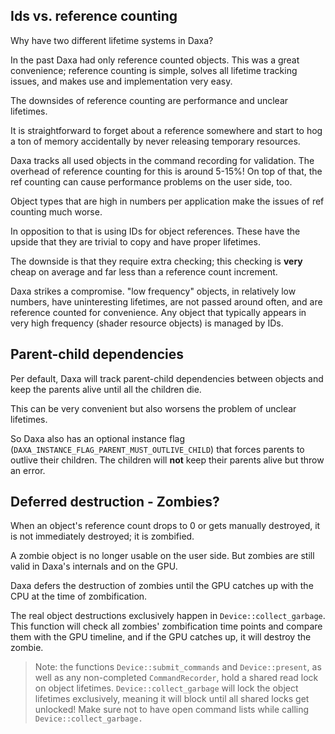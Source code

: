 ## Ids vs. reference counting

Why have two different lifetime systems in Daxa?

In the past Daxa had only reference counted objects. This was a great convenience; reference counting is simple, solves all lifetime tracking issues, and makes use and implementation very easy.

The downsides of reference counting are performance and unclear lifetimes.

It is straightforward to forget about a reference somewhere and start to hog a ton of memory accidentally by never releasing temporary resources.

Daxa tracks all used objects in the command recording for validation. The overhead of reference counting for this is around 5-15%! On top of that, the ref counting can cause performance problems on the user side, too.

Object types that are high in numbers per application make the issues of ref counting much worse.

In opposition to that is using IDs for object references. These have the upside that they are trivial to copy and have proper lifetimes.

The downside is that they require extra checking; this checking is **very** cheap on average and far less than a reference count increment.

Daxa strikes a compromise. "low frequency" objects, in relatively low numbers, have uninteresting lifetimes, are not passed around often, and are reference counted for convenience.
Any object that typically appears in very high frequency (shader resource objects) is managed by IDs.

## Parent-child dependencies

Per default, Daxa will track parent-child dependencies between objects and keep the parents alive until all the children die.

This can be very convenient but also worsens the problem of unclear lifetimes.

So Daxa also has an optional instance flag (`DAXA_INSTANCE_FLAG_PARENT_MUST_OUTLIVE_CHILD`) that forces parents to outlive their children. The children will **not** keep their parents alive but throw an error.

## Deferred destruction - Zombies?

When an object's reference count drops to 0 or gets manually destroyed, it is not immediately destroyed; it is zombified.

A zombie object is no longer usable on the user side. But zombies are still valid in Daxa's internals and on the GPU.

Daxa defers the destruction of zombies until the GPU catches up with the CPU at the time of zombification.

The real object destructions exclusively happen in `Device::collect_garbage`. This function will check all zombies' zombification time points and compare them with the GPU timeline, and if the GPU catches up, it will destroy the zombie.

> Note: the functions `Device::submit_commands` and `Device::present`, as well as any non-completed `CommandRecorder`, hold a shared read lock on object lifetimes. `Device::collect_garbage` will lock the object lifetimes exclusively, meaning it will block until all shared locks get unlocked! Make sure not to have open command lists while calling `Device::collect_garbage.`
